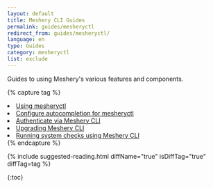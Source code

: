 ```yaml
---
layout: default
title: Meshery CLI Guides
permalink: guides/mesheryctl
redirect_from: guides/mesheryctl/
language: en
type: Guides
category: mesheryctl
list: exclude
---
```


Guides to using Meshery's various features and components.

{% capture tag %}
<li><a href="{{ site.baseurl }}/guides/mesheryctl/working-with-mesheryctl">Using mesheryctl</a></li>
<li><a href="{{ site.baseurl }}/guides/mesheryctl/configuring-autocompletion-for-mesheryctl">Configure autocompletion for mesheryctl</a></li>
<li><a href="{{ site.baseurl }}/guides/mesheryctl/authenticate-with-meshery-via-cli">Authenticate via Meshery CLI</a></li>
<li><a href="{{ site.baseurl }}/guides/upgrade#upgrading-meshery-cli">Upgrading Meshery CLI</a></li>
<li><a href="{{ site.baseurl }}/guides/mesheryctl/running-system-checks-using-mesheryctl">Running system checks using Meshery CLI</a></li>
{% endcapture %}

{% include suggested-reading.html diffName="true" isDiffTag="true" diffTag=tag %}

<!-- {% include toc.html page=Guides %} -->

{:toc}

<!-- {% comment %}
#
#  Change date order by adding '| reversed'
#  To sort by title or other variables use {% assign sorted_posts = category[1] | sort: 'title' %}
#
{% endcomment %}

{% for guide in site.adapter %}
<h2 id="{{guide[0] | uri_escape | downcase }}">{{guide[0] | capitalize}}1</h2>

{% endfor %}

{% assign sorted_guides = site.guides | sort %}
{% for guide in sorted_guides %}
<h2 id="{{guide[0] | uri_escape | downcase }}">{{guide[0] | capitalize}}</h2>

{% endfor %} -->
